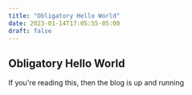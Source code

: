 ```yaml
---
title: "Obligatory Hello World"
date: 2023-01-14T17:05:55-05:00
draft: false
---
```


## Obligatory Hello World

If you're reading this, then the blog is up and running
